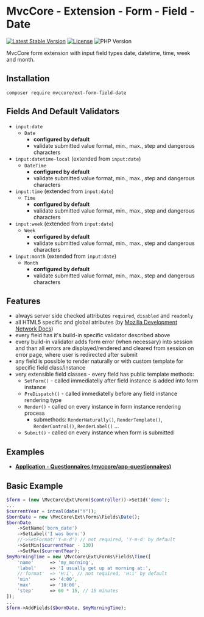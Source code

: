 # MvcCore - Extension - Form - Field - Date

[![Latest Stable Version](https://img.shields.io/badge/Stable-v5.1.11-brightgreen.svg?style=plastic)](https://github.com/mvccore/ext-form-field-date/releases)
[![License](https://img.shields.io/badge/License-BSD%203-brightgreen.svg?style=plastic)](https://mvccore.github.io/docs/mvccore/5.0.0/LICENSE.md)
![PHP Version](https://img.shields.io/badge/PHP->=5.4-brightgreen.svg?style=plastic)

MvcCore form extension with input field types date, datetime, time, week and month.

## Installation
```shell
composer require mvccore/ext-form-field-date
```

## Fields And Default Validators
- `input:date`
	- `Date`
		- **configured by default**
		- validate submitted value format, min., max., step and dangerous characters
- `input:datetime-local` (extended from `input:date`)
	- `DateTime`
		- **configured by default**
		- validate submitted value format, min., max., step and dangerous characters
- `input:time` (extended from `input:date`)
	- `Time`
		- **configured by default**
		- validate submitted value format, min., max., step and dangerous characters
- `input:week` (extended from `input:date`)
	- `Week`
		- **configured by default**
		- validate submitted value format, min., max., step and dangerous characters
- `input:month` (extended from `input:date`)
	- `Month`
		- **configured by default**
		- validate submitted value format, min., max., step and dangerous characters

## Features
- always server side checked attributes `required`, `disabled` and `readonly`
- all HTML5 specific and global atributes (by [Mozilla Development Network Docs](https://developer.mozilla.org/en-US/docs/Web/HTML/Reference))
- every field has it's build-in specific validator described above
- every build-in validator adds form error (when necessary) into session
  and than all errors are displayed/rendered and cleared from session on error page, 
  where user is redirected after submit
- any field is possible to render naturally or with custom template for specific field class/instance
- very extensible field classes - every field has public template methods:
	- `SetForm()`		- called immediatelly after field instance is added into form instance
	- `PreDispatch()`	- called immediatelly before any field instance rendering type
	- `Render()`		- called on every instance in form instance rendering process
		- submethods: `RenderNaturally()`, `RenderTemplate()`, `RenderControl()`, `RenderLabel()` ...
	- `Submit()`		- called on every instance when form is submitted

## Examples
- [**Application - Questionnaires (mvccore/app-questionnaires)**](https://github.com/mvccore/app-questionnaires)

## Basic Example

```php
$form = (new \MvcCore\Ext\Form($controller))->SetId('demo');
...
$currentYear = intval(date("Y"));
$bornDate = new \MvcCore\Ext\Forms\Fields\Date();
$bornDate
	->SetName('born_date')
	->SetLabel('I was born:')
	//->SetFormat('Y-m-d') // not required, 'Y-m-d' by default
	->SetMin($currentYear - 130)
	->SetMax($currentYear);
$myMorningTime = new \MvcCore\Ext\Forms\Fields\Time([
	'name'		=> 'my_morning',
	'label'		=> 'I usually get up at morning at:',
	//'format'	=> 'H:i', // not required, 'H:i' by default
	'min'		=> '4:00',
	'max'		=> '10:00',
	'step'		=> 60 * 15, // 15 minutes
]);
...
$form->AddFields($bornDate, $myMorningTime);
```
